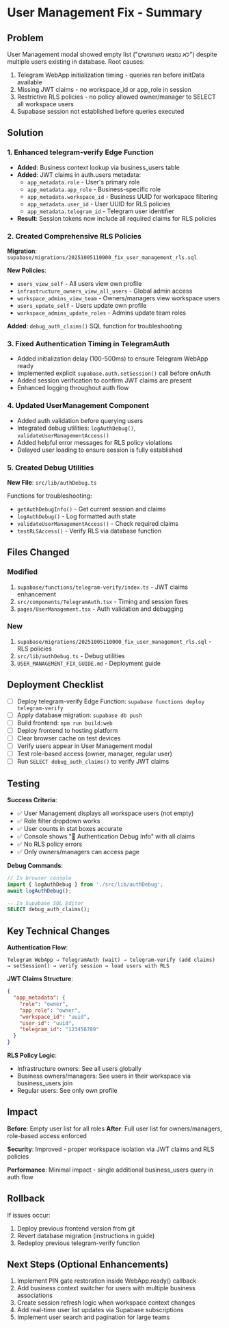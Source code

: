 # User Management Fix - Summary

## Problem
User Management modal showed empty list ("לא נמצאו משתמשים") despite multiple users existing in database. Root causes:
1. Telegram WebApp initialization timing - queries ran before initData available
2. Missing JWT claims - no workspace_id or app_role in session
3. Restrictive RLS policies - no policy allowed owner/manager to SELECT all workspace users
4. Supabase session not established before queries executed

## Solution

### 1. Enhanced telegram-verify Edge Function
- **Added**: Business context lookup via business_users table
- **Added**: JWT claims in auth.users metadata:
  - `app_metadata.role` - User's primary role
  - `app_metadata.app_role` - Business-specific role
  - `app_metadata.workspace_id` - Business UUID for workspace filtering
  - `app_metadata.user_id` - User UUID for RLS policies
  - `app_metadata.telegram_id` - Telegram user identifier
- **Result**: Session tokens now include all required claims for RLS policies

### 2. Created Comprehensive RLS Policies
**Migration**: `supabase/migrations/20251005110000_fix_user_management_rls.sql`

**New Policies**:
- `users_view_self` - All users view own profile
- `infrastructure_owners_view_all_users` - Global admin access
- `workspace_admins_view_team` - Owners/managers view workspace users
- `users_update_self` - Users update own profile
- `workspace_admins_update_roles` - Admins update team roles

**Added**: `debug_auth_claims()` SQL function for troubleshooting

### 3. Fixed Authentication Timing in TelegramAuth
- Added initialization delay (100-500ms) to ensure Telegram WebApp ready
- Implemented explicit `supabase.auth.setSession()` call before onAuth
- Added session verification to confirm JWT claims are present
- Enhanced logging throughout auth flow

### 4. Updated UserManagement Component
- Added auth validation before querying users
- Integrated debug utilities: `logAuthDebug()`, `validateUserManagementAccess()`
- Added helpful error messages for RLS policy violations
- Delayed user loading to ensure session is fully established

### 5. Created Debug Utilities
**New File**: `src/lib/authDebug.ts`

Functions for troubleshooting:
- `getAuthDebugInfo()` - Get current session and claims
- `logAuthDebug()` - Log formatted auth state
- `validateUserManagementAccess()` - Check required claims
- `testRLSAccess()` - Verify RLS via database function

## Files Changed

### Modified
1. `supabase/functions/telegram-verify/index.ts` - JWT claims enhancement
2. `src/components/TelegramAuth.tsx` - Timing and session fixes
3. `pages/UserManagement.tsx` - Auth validation and debugging

### New
1. `supabase/migrations/20251005110000_fix_user_management_rls.sql` - RLS policies
2. `src/lib/authDebug.ts` - Debug utilities
3. `USER_MANAGEMENT_FIX_GUIDE.md` - Deployment guide

## Deployment Checklist

- [ ] Deploy telegram-verify Edge Function: `supabase functions deploy telegram-verify`
- [ ] Apply database migration: `supabase db push`
- [ ] Build frontend: `npm run build:web`
- [ ] Deploy frontend to hosting platform
- [ ] Clear browser cache on test devices
- [ ] Verify users appear in User Management modal
- [ ] Test role-based access (owner, manager, regular user)
- [ ] Run `SELECT debug_auth_claims()` to verify JWT claims

## Testing

**Success Criteria**:
- ✅ User Management displays all workspace users (not empty)
- ✅ Role filter dropdown works
- ✅ User counts in stat boxes accurate
- ✅ Console shows "🔐 Authentication Debug Info" with all claims
- ✅ No RLS policy errors
- ✅ Only owners/managers can access page

**Debug Commands**:
```javascript
// In browser console
import { logAuthDebug } from './src/lib/authDebug';
await logAuthDebug();
```

```sql
-- In Supabase SQL Editor
SELECT debug_auth_claims();
```

## Key Technical Changes

**Authentication Flow**:
```
Telegram WebApp → TelegramAuth (wait) → telegram-verify (add claims)
→ setSession() → verify session → load users with RLS
```

**JWT Claims Structure**:
```json
{
  "app_metadata": {
    "role": "owner",
    "app_role": "owner",
    "workspace_id": "uuid",
    "user_id": "uuid",
    "telegram_id": "123456789"
  }
}
```

**RLS Policy Logic**:
- Infrastructure owners: See all users globally
- Business owners/managers: See users in their workspace via business_users join
- Regular users: See only own profile

## Impact

**Before**: Empty user list for all roles
**After**: Full user list for owners/managers, role-based access enforced

**Security**: Improved - proper workspace isolation via JWT claims and RLS policies

**Performance**: Minimal impact - single additional business_users query in auth flow

## Rollback

If issues occur:
1. Deploy previous frontend version from git
2. Revert database migration (instructions in guide)
3. Redeploy previous telegram-verify function

## Next Steps (Optional Enhancements)

1. Implement PIN gate restoration inside WebApp.ready() callback
2. Add business context switcher for users with multiple business associations
3. Create session refresh logic when workspace context changes
4. Add real-time user list updates via Supabase subscriptions
5. Implement user search and pagination for large teams
